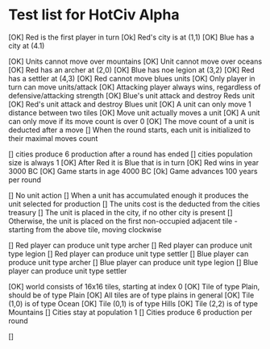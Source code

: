 Test list for HotCiv Alpha
===================

[OK] Red is the first player in turn
[Ok] Red's city is at (1,1)
[OK] Blue has a city at (4.1)

[OK] Units cannot move over mountains
[OK] Unit cannot move over oceans
[OK] Red has an archer at (2,0)
[OK] Blue has noe legion at (3,2)
[OK] Red has a settler at (4,3)
[OK] Red cannot move blues units
[OK] Only player in turn can move units/attack
[OK] Attacking player always wins, regardless of defensive/attacking strength
[OK] Blue's unit attack and destroy Reds unit
[OK] Red's unit attack and destroy Blues unit
[OK] A unit can only move 1 distance between two tiles
[OK] Move unit actually moves a unit
[OK]  A unit can only move if its move count is over 0
[OK] The move count of a unit is deducted after a move
[] When the round starts, each unit is initialized to their maximal moves count

[] cities produce 6 production after a round has ended
[] cities population size is always 1
[OK] After Red it is Blue that is in turn
[OK] Red wins in year 3000 BC
[OK] Game starts in age 4000 BC
[Ok] Game advances 100 years per round

[] No unit action
[] When a unit has accumulated enough it produces the unit selected for production
[] The units cost is the deducted from the cities treasury
[] The unit is placed in the city, if no other city is present
[] Otherwise, the unit is placed on the first non-occupied adjacent tile - starting from the above tile, moving clockwise

[] Red player can produce unit type archer
[] Red player can produce unit type legion
[] Red player can produce unit type settler
[] Blue player can produce unit type archer
[] Blue player can produce unit type legion
[] Blue player can produce unit type settler

[OK] world consists of 16x16 tiles, starting at index 0
[OK] Tile of type Plain, should be of type Plain
[OK] All tiles are of type plains in general
[OK] Tile (1,0) is of type Ocean
[OK] Tile (0,1) is of type Hills
[OK] Tile (2,2) is of type Mountains
[] Cities stay at population 1
[] Cities produce 6 production per round

[]



